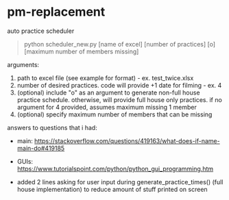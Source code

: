 # pm-replacement
auto practice scheduler

> python scheduler_new.py [name of excel] [number of practices] [o] [maximum number of members missing]

arguments:
1) path to excel file (see example for format) - ex. test_twice.xlsx
2) number of desired practices. code will provide +1 date for filming - ex. 4
3) (optional) include "o" as an argument to generate non-full house practice schedule. otherwise, will provide full house only practices. if no argument for 4 provided, assumes maximum missing 1 member
4) (optional) specify maximum number of members that can be missing

answers to questions that i had:
- main: https://stackoverflow.com/questions/419163/what-does-if-name-main-do#419185
- GUIs: https://www.tutorialspoint.com/python/python_gui_programming.htm

- added 2 lines asking for user input during generate_practice_times() (full house implementation) to reduce amount of stuff printed on screen
